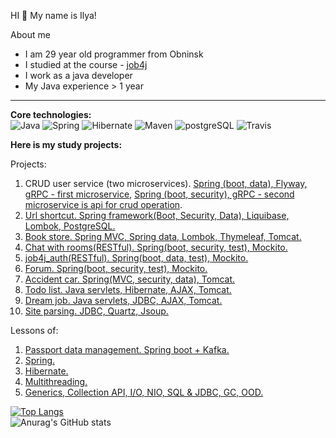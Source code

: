 HI 👋 My name is Ilya!

  About me
  - I am 29 year old programmer from Obninsk
  - I studied at the course - [job4j](https://job4j.ru)
  - I work as a java developer
  - My Java experience > 1 year

-------

<b>Core technologies:</b>
<br>
![Java](https://img.shields.io/badge/java-%3E%3D8-orange)
![Spring](https://img.shields.io/badge/spring-%3E%3D5.0-green)
![Hibernate](https://img.shields.io/badge/hibernate-%3E%3D5.0-yellow)
![Maven](https://img.shields.io/badge/maven-3-blue)
![postgreSQL](https://img.shields.io/badge/PostgreSQL-%3E%3D10-lightgrey)
![Travis](https://img.shields.io/badge/Travis-CI-critical)
  </br>

<b>Here is my study projects:</b>

Projects:
1. CRUD user service (two microservices). [Spring (boot, data), Flyway, gRPC - first microservice](https://github.com/shabelnikilya/UserService), [Spring (boot, security), gRPC - second microservice is api for crud operation](https://github.com/shabelnikilya/api-UserService).
2. [Url shortcut. Spring framework(Boot, Security, Data), Liquibase, Lombok, PostgreSQL.](https://github.com/shabelnikilya/job4j_url_shortcut)
3. [Book store. Spring MVC, Spring data, Lombok, Thymeleaf, Tomcat.](https://github.com/shabelnikilya/book_store)
4. [Chat with rooms(RESTful). Spring(boot, security, test), Mockito.](https://github.com/shabelnikilya/job4j_chat)
5. [job4j_auth(RESTful). Spring(boot, data, test), Mockito.](https://github.com/shabelnikilya/job4j_auth)
6. [Forum. Spring(boot, security, test), Mockito.](https://github.com/shabelnikilya/job4j_forum)
7. [Accident car. Spring(MVC, security, data), Tomcat.](https://github.com/shabelnikilya/job4j_accident_car)
8. [Todo list. Java servlets, Hibernate, AJAX, Tomcat.](https://github.com/shabelnikilya/job4j_todo)
9. [Dream job. Java servlets, JDBC, AJAX, Tomcat.](https://github.com/shabelnikilya/job4j_dreamjob)
10. [Site parsing. JDBC, Quartz, Jsoup.](https://github.com/shabelnikilya/job4j_grabber)

Lessons of:
1. [Passport data management. Spring boot + Kafka.](https://github.com/shabelnikilya/job4j_passport)
2. [Spring.](https://github.com/shabelnikilya/job4j_spring)
3. [Hibernate.](https://github.com/shabelnikilya/job4j_hibernate)
4. [Multithreading.](https://github.com/shabelnikilya/job4j_threads)
5. [Generics, Collection API, I/O, NIO, SQL & JDBC, GC, OOD.](https://github.com/shabelnikilya/jobj4_design)

 [![Top Langs](https://github-readme-stats.vercel.app/api/top-langs/?username=shabelnikilya&style=centerme&layout=compact)](https://github.com/shabelnikilya/github-readme-stats)
<br>![Anurag's GitHub stats](https://github-readme-stats.vercel.app/api?username=shabelnikilya&show_icons=true&theme=tokyonight)


